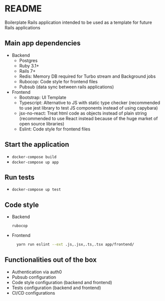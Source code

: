 # README
Boilerplate Rails application intended to be used as a template for future Rails applications

## Main app dependencies
- Backend
    - Postgres
    - Ruby 3.1+
    - Rails 7+
    - Redis: Memory DB required for Turbo stream and Background jobs
    - Rubocop: Code style for frontend files
    - Pubsub (data sync between rails applications)
- Frontend
    - Bootstrap: UI Template
    - Typescript: Alternative to JS with static type checker (recommended to use jest library to test JS components instead of using capybara)
    - jsx-no-react: Treat html code as objects instead of plain string (recommended to use React instead because of the huge market of open source libraries)
    - Eslint: Code style for frontend files 

## Start the application
- `docker-compose build`
- `docker-compose up app`

## Run tests
- `docker-compose up test`

## Code style
- Backend
  ```bash
  rubocop
  ```
  
- Frontend
  ```bash
    yarn run eslint --ext .js,.jsx,.ts,.tsx app/frontend/
  ```

## Functionalities out of the box
- Authentication via auth0
- Pubsub configuration
- Code style configuration (backend and frontend)
- Tests configuration (backend and frontend)
- CI/CD configurations

